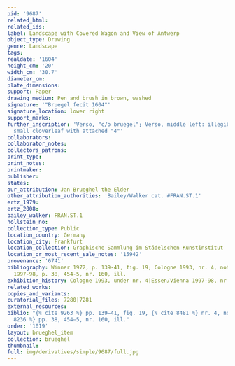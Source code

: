 ```yaml
---
pid: '9687'
related_html: 
related_ids: 
label: Landscape with Covered Wagon and View of Antwerp
object_type: Drawing
genre: Landscape
tags: 
realdate: '1604'
height_cm: '20'
width_cm: '30.7'
diameter_cm: 
plate_dimensions: 
support: Paper
drawing_medium: Pen and brush in brown, washed
signature: '"Bruegel fecit 1604"'
signature_location: lower right
support_marks: 
further_inscription: 'Verso, "c/o bruegel"; Verso, middle left: illegible; Watermark:
  small cloverleaf with attached "4"'
collaborators: 
collaborator_notes: 
collectors_patrons: 
print_type: 
print_notes: 
printmaker: 
publisher: 
states: 
our_attribution: Jan Brueghel the Elder
other_attribution_authorities: 'Bailey/Walker cat. #FRAN.ST.1'
ertz_1979: 
ertz_2008: 
bailey_walker: FRAN.ST.1
hollstein_no: 
collection_type: Public
location_country: Germany
location_city: Frankfurt
location_collection: Graphische Sammlung im Städelschen Kunstinstitut
location_or_most_recent_sale_notes: '15942'
provenance: '6741'
bibliography: Winner 1972, p. 139-41, fig. 19; Cologne 1993, nr. 4, note 7; Essen/Vienna
  1997-98, p. 38, 454-5, nr. 160, ill.
exhibition_history: Cologne 1993, under nr. 4|Essen/Vienna 1997-98, nr. 160
related_works: 
copies_and_variants: 
curatorial_files: 7280|7281
external_resources: 
biblio: "{% cite 9263 %} pp. 139–41, fig. 19, {% cite 8481 %} nr. 4, note 7, {% cite
  8236 %} pp. 38, 454–5, nr. 160, ill."
order: '1019'
layout: brueghel_item
collection: brueghel
thumbnail: 
full: img/derivatives/simple/9687/full.jpg
---
```

